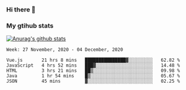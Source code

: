 ### Hi there 👋

### My gtihub stats

[![Anurag's github stats](https://github-readme-stats.vercel.app/api?username=gaozhidong)](https://github.com/gaozhidong/github-readme-stats)

<!--START_SECTION:waka-->
```text
Week: 27 November, 2020 - 04 December, 2020

Vue.js       21 hrs 8 mins   ███████████████▓░░░░░░░░░   62.82 % 
JavaScript   4 hrs 52 mins   ███▓░░░░░░░░░░░░░░░░░░░░░   14.48 % 
HTML         3 hrs 21 mins   ██▒░░░░░░░░░░░░░░░░░░░░░░   09.98 % 
Java         1 hr 54 mins    █▒░░░░░░░░░░░░░░░░░░░░░░░   05.67 % 
JSON         45 mins         ▓░░░░░░░░░░░░░░░░░░░░░░░░   02.25 % 
```
<!--END_SECTION:waka-->